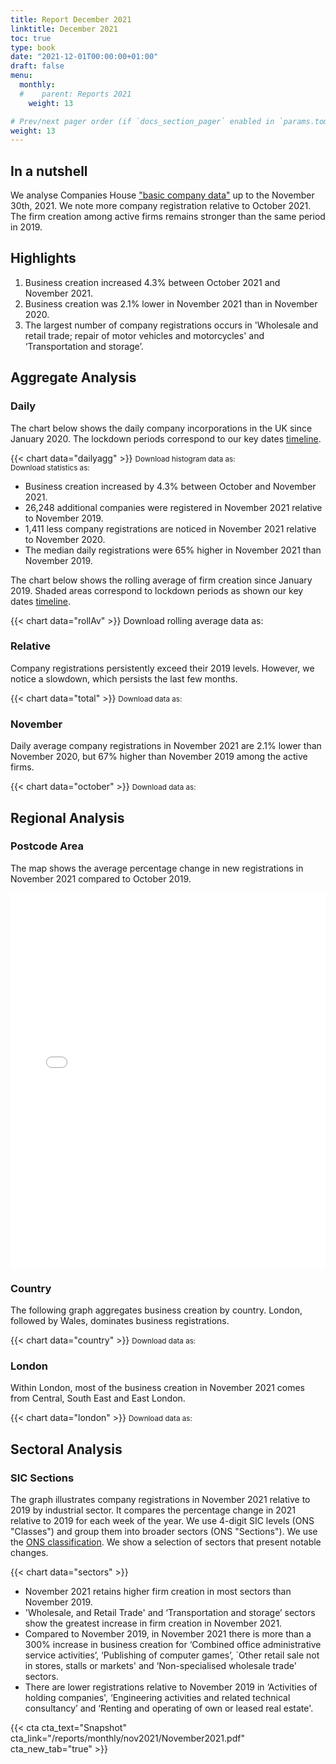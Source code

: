 ```yaml
---
title: Report December 2021
linktitle: December 2021
toc: true
type: book
date: "2021-12-01T00:00:00+01:00"
draft: false
menu:
  monthly:
  #    parent: Reports 2021
    weight: 13

# Prev/next pager order (if `docs_section_pager` enabled in `params.toml`)
weight: 13
---
```


## In a nutshell



We analyse Companies House ["basic company data"](http://download.companieshouse.gov.uk/en_output.html) up to the November 30th, 2021. We note more company registration relative to October 2021. The firm creation among active firms remains stronger than the same period in 2019.

## <i class="far fa-lightbulb"></i>  <span class="ml-1">Highlights</span>
1. Business creation increased 4.3% between October 2021 and November 2021.
2. Business creation was 2.1% lower in November 2021 than in November 2020.
3. The largest number of company registrations occurs in 'Wholesale and retail trade; repair of motor vehicles and motorcycles' and ‘Transportation and storage’.


## <i class="fas fa-bullseye"></i> <span class="ml-1">Aggregate Analysis</span>
### Daily 
The chart below shows the daily company incorporations in the UK since January 2020. The lockdown periods correspond to our key dates [timeline](https://uk-firm-dynamics.netlify.app/reports/#timeline). 

{{< chart data="dailyagg" >}}
<small>Download histogram data as: <a href="data/01histogram.csv" download="01histogram.csv"><i class="fas fa-file-csv"></i></a>
  <br>
Download statistics as: <a href="data/02statsLockdown.xlsx" download="02statistics.xlsx"><i class="fas fa-file-excel"></i></a></small>

- Business creation increased by 4.3% between October and November 2021. 
- 26,248 additional companies were registered in November 2021 relative to November 2019. 
- 1,411 less company registrations are noticed in November 2021 relative to November 2020.
- The median daily registrations were 65% higher in November 2021 than November 2019. 

The chart below shows the rolling average of firm creation since January 2019. Shaded areas correspond to lockdown periods as shown our key dates [timeline](https://uk-firm-dynamics.netlify.app/reports/#timeline).

{{< chart data="rollAv" >}}
Download rolling average data as: <a href="data/08rollingAverage.csv" download="08rollingAverage.csv"><i class="fas fa-file-excel"></i></a></small>



### Relative  

Company registrations persistently exceed their 2019 levels. However, we notice a slowdown, which persists the last few months. 

{{< chart data="total" >}}
<small>Download data as: <a href="data/04ratio.csv" download="03ratio.csv"><i class="fas fa-file-csv"></i></a></small>

### November
Daily average company registrations in November 2021 are 2.1% lower than November 2020, but 67% higher than November 2019 among the active firms.

{{< chart data="october" >}}
<small>Download data as: <a href="data/03statsSept.csv" download="04november.csv"><i class="fas fa-file-csv"></i></a></small>

## <i class="fas fa-map-marker-alt"></i>  <span class="ml-1">Regional Analysis</span>

### Postcode Area
The map shows the average percentage change in new registrations in November 2021 compared to October 2019.  

<iframe src="mapDec2021Av.html" style="height:600px;width:100%;border:none;overflow:hidden;"></iframe>

### Country 
The following graph aggregates business creation by country. London, followed by Wales, dominates business registrations. 

{{< chart data="country" >}}
<small>Download data as: <a href="data/05country.csv" download="05country.csv"><i class="fas fa-file-csv"></i></a></small>

### London
Within London, most of the business creation in November 2021 comes from Central, South East and East London. 

{{< chart data="london" >}}
<small>Download data as: <a href="data/06London.csv" download="06london.csv"><i class="fas fa-file-csv"></i></a></small>


## <i class="fas fa-industry"></i> <span class="ml-1">Sectoral Analysis</span>
### SIC Sections
The graph illustrates company registrations in November 2021 relative to 2019 by industrial sector. It compares the percentage change in 2021 relative to 2019 for each week of the year. We use 4-digit SIC levels (ONS "Classes") and group them into broader sectors (ONS "Sections"). We use the [ONS classification](https://onsdigital.github.io/dp-classification-tools/standard-industrial-classification/ONS_SIC_hierarchy_view.html). We show a selection of sectors that present notable changes. 

{{< chart data="sectors" >}}

- November 2021 retains higher firm creation in most sectors than November 2019.
- 'Wholesale, and Retail Trade' and ‘Transportation and storage’ sectors show the greatest increase in firm creation in November 2021. 
- Compared to November 2019, in November 2021 there is more than a 300% increase in business creation for ‘Combined office administrative service activities’, ‘Publishing of computer games’, `Other retail sale not in stores, stalls or markets' and ‘Non-specialised wholesale trade' sectors. 
- There are lower registrations relative to November 2019 in ‘Activities of holding companies', ‘Engineering activities and related technical consultancy’ and ‘Renting and operating of own or leased real estate'. 

{{< cta cta_text="Snapshot" cta_link="/reports/monthly/nov2021/November2021.pdf" cta_new_tab="true" >}}

